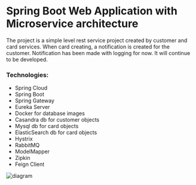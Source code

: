 # Spring Boot Web Application with Microservice architecture

The project is a simple level rest service project created by customer and card services. When card creating, a notification is created for the customer. Notification has been made with logging for now. It will continue to be developed.

### Technologies:

- Spring Cloud
- Spring Boot
- Spring Gateway
- Eureka Server
- Docker for database images
- Casandra db for customer objects
- Mysql db for card objects
- ElasticSearch db for card objects
- Hystrix
- RabbitMQ 
- ModelMapper
- Zipkin
- Feign Client

![diagram](https://user-images.githubusercontent.com/73203384/168475097-430678be-c814-4a41-9c9b-1b007966d50f.png)
